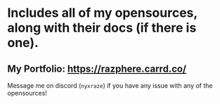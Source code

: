 # Includes all of my opensources, along with their docs (if there is one).
## My Portfolio: https://razphere.carrd.co/
Message me on discord (`nyxraze`) if you have any issue with any of the opensources!
